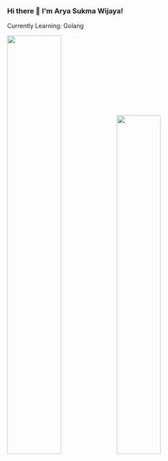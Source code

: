### Hi there 👋 I'm Arya Sukma Wijaya!
Currently Learning: Golang

<p float="left">
  <img src="https://github-readme-stats-sigma-five.vercel.app/api?username=aryasukmawijaya&show_icons=true" width="50%">
  <img src="https://github-readme-stats-sigma-five.vercel.app/api/top-langs/?username=aryasukmawijaya&layout=compact&hide=html,css" width="45%">
</op>

<!--
**aryasukmawijaya/aryasukmawijaya** is a ✨ _special_ ✨ repository because its `README.md` (this file) appears on your GitHub profile.

Here are some ideas to get you started:

- 🔭 I’m currently working on ...
- 🌱 I’m currently learning ...
- 👯 I’m looking to collaborate on ...
- 🤔 I’m looking for help with ...
- 💬 Ask me about ...
- 📫 How to reach me: ...
- 😄 Pronouns: ...
- ⚡ Fun fact: ...
-->
